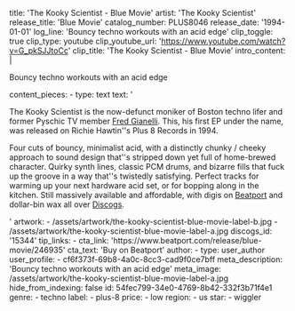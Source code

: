 title: 'The Kooky Scientist - Blue Movie'
artist: 'The Kooky Scientist'
release_title: 'Blue Movie'
catalog_number: PLUS8046
release_date: '1994-01-01'
log_line: 'Bouncy techno workouts with an acid edge'
clip_toggle: true
clip_type: youtube
clip_youtube_url: 'https://www.youtube.com/watch?v=G_pkSJJtoCc'
clip_title: 'The Kooky Scientist - Blue Movie'
intro_content: |
  <p>Bouncy techno workouts with an acid edge
  </p>
content_pieces:
  -
    type: text
    text: '<p>The Kooky Scientist is the now-defunct moniker of Boston techno lifer and former Pyschic TV member&nbsp;<a href="https://www.discogs.com/artist/17581-Fred-Giannelli">Fred Gianelli</a>. This, his first EP under the name, was released on Richie Hawtin''s Plus 8 Records in 1994.&nbsp;</p><p>Four cuts of bouncy, minimalist acid, with a distinctly chunky / cheeky approach to sound design that''s stripped down yet full of home-brewed character. Quirky synth lines, classic PCM drums, and bizarre fills that fuck up the groove in a way that''s twistedly satisfying. Perfect tracks for warming up your next hardware acid set, or for bopping along in the kitchen. Still massively available and affordable, with digis on <a href="https://www.beatport.com/release/blue-movie/246935">Beatport</a>&nbsp;and dollar-bin wax all over <a href="https://www.discogs.com/sell/release/15344?ev=rb">Discogs</a>.&nbsp;</p>'
artwork:
  - /assets/artwork/the-kooky-scientist-blue-movie-label-b.jpg
  - /assets/artwork/the-kooky-scientist-blue-movie-label-a.jpg
discogs_id: '15344'
tip_links:
  -
    cta_link: 'https://www.beatport.com/release/blue-movie/246935'
    cta_text: 'Buy on Beatport'
author:
  -
    type: user_author
    user_profile:
      - cf6f373f-69b8-4a0c-8cc3-cad9f0ce7bff
meta_description: 'Bouncy techno workouts with an acid edge'
meta_image: /assets/artwork/the-kooky-scientist-blue-movie-label-a.jpg
hide_from_indexing: false
id: 54fec799-34e0-4769-8b42-332f3b71f4e1
genre:
  - techno
label:
  - plus-8
price:
  - low
region:
  - us
star:
  - wiggler
